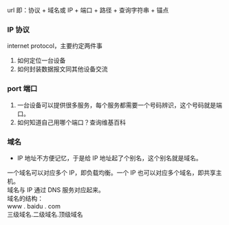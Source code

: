 url 即：协议 + 域名或 IP + 端口 + 路径 + 查询字符串 + 锚点
<a name="vZpk9"></a>
### IP 协议
internet protocol，主要约定两件事

1. 如何定位一台设备
1. 如何封装数据报文同其他设备交流
<a name="PkMgA"></a>
### port 端口

1. 一台设备可以提供很多服务，每个服务都需要一个号码辨识，这个号码就是端口。
1. 如何知道自己用哪个端口？查询维基百科
<a name="vTyID"></a>
### 域名

- IP 地址不方便记忆，于是给 IP 地址起了个别名，这个别名就是域名。

一个域名可以对应多个 IP，即负载均衡。一个 IP 也可以对应多个域名，即共享主机。<br />域名与 IP 通过 DNS 服务对应起来。<br />域名的结构：<br />   www   .   baidu   .   com<br />三级域名.二级域名.顶级域名<br />

